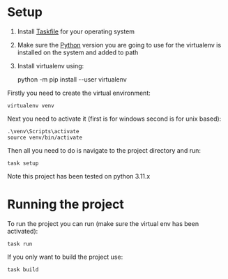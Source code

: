 # Setup

1) Install [Taskfile](https://taskfile.dev/installation/) for your operating system

2) Make sure the [Python](https://www.python.org/downloads/) version you are going to use for the virtualenv is installed on the system and added to path

3) Install virtualenv using:

    python -m pip install --user virtualenv

Firstly you need to create the virtual environment:

    virtualenv venv

Next you need to activate it (first is for windows second is for unix based):

    .\venv\Scripts\activate
    source venv/bin/activate

Then all you need to do is navigate to the project directory and run:

    task setup

Note this project has been tested on python 3.11.x

# Running the project

To run the project you can run (make sure the virtual env has been activated):

    task run

If you only want to build the project use:

    task build